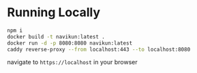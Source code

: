 # Running Locally

```bash
npm i
docker build -t navikun:latest .
docker run -d -p 8080:8080 navikun:latest
caddy reverse-proxy --from localhost:443 --to localhost:8080
```

navigate to `https://localhost` in your browser

